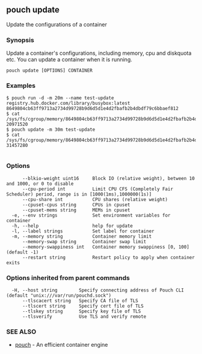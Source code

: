 ## pouch update

Update the configurations of a container

### Synopsis

Update a container's configurations, including memory, cpu and diskquota etc.  You can update a container when it is running.

```
pouch update [OPTIONS] CONTAINER
```

### Examples

```
$ pouch run -d -m 20m --name test-update registry.hub.docker.com/library/busybox:latest
8649804cb63ff9713a2734d99728b9d6d5d1e4d2fbafb2b4dbdf79c6bbaef812
$ cat /sys/fs/cgroup/memory/8649804cb63ff9713a2734d99728b9d6d5d1e4d2fbafb2b4dbdf79c6bbaef812/memory.limit_in_bytes
20971520
$ pouch update -m 30m test-update
$ cat /sys/fs/cgroup/memory/8649804cb63ff9713a2734d99728b9d6d5d1e4d2fbafb2b4dbdf79c6bbaef812/memory.limit_in_bytes
31457280
	
```

### Options

```
      --blkio-weight uint16     Block IO (relative weight), between 10 and 1000, or 0 to disable
      --cpu-period int          Limit CPU CFS (Completely Fair Scheduler) period, range is in [1000(1ms),1000000(1s)]
      --cpu-share int           CPU shares (relative weight)
      --cpuset-cpus string      CPUs in cpuset
      --cpuset-mems string      MEMs in cpuset
  -e, --env strings             Set environment variables for container
  -h, --help                    help for update
  -l, --label strings           Set label for container
  -m, --memory string           Container memory limit
      --memory-swap string      Container swap limit
      --memory-swappiness int   Container memory swappiness [0, 100] (default -1)
      --restart string          Restart policy to apply when container exits
```

### Options inherited from parent commands

```
  -H, --host string        Specify connecting address of Pouch CLI (default "unix:///var/run/pouchd.sock")
      --tlscacert string   Specify CA file of TLS
      --tlscert string     Specify cert file of TLS
      --tlskey string      Specify key file of TLS
      --tlsverify          Use TLS and verify remote
```

### SEE ALSO

* [pouch](pouch.md)	 - An efficient container engine

